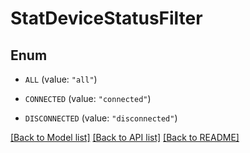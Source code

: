# StatDeviceStatusFilter

## Enum


* `ALL` (value: `"all"`)

* `CONNECTED` (value: `"connected"`)

* `DISCONNECTED` (value: `"disconnected"`)


[[Back to Model list]](../README.md#documentation-for-models) [[Back to API list]](../README.md#documentation-for-api-endpoints) [[Back to README]](../README.md)


